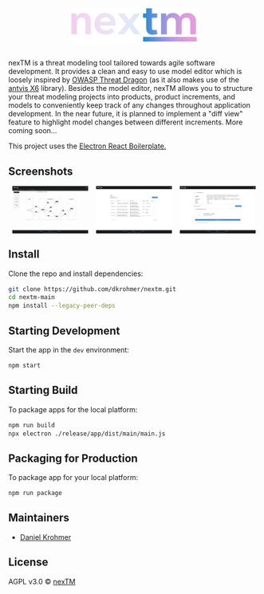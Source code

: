 <div style="text-align: center;">
  <img src="assets/logo.svg" width="50%" />
</div>

<br>

<p>
nexTM is a threat modeling tool tailored towards agile software development. It provides a clean and easy to use model editor which is loosely inspired by <a href="https://github.com/OWASP/threat-dragon">OWASP Threat Dragon</a> (as it also makes use of the <a href="https://github.com/antvis/X6">antvis X6</a> library). Besides the model editor, nexTM allows you to structure your threat modeling projects into products, product increments, and models to conveniently keep track of any changes  throughout application development. In the near future, it is planned to implement a "diff view" feature to highlight model changes between different increments. More coming soon...

This project uses the <a href="https://github.com/electron-react-boilerplate/electron-react-boilerplate">Electron React Boilerplate.</a>
</p>

## Screenshots
<div style="display: flex; justify-content: space-around;">
  <img src="screenshots/nextm_model-editor.png" width="30%" />
  <img src="screenshots/nextm_products-view.png" width="30%" />
  <img src="screenshots/nextm_increments-view.png" width="30%" />

</div>

## Install

Clone the repo and install dependencies:

```bash
git clone https://github.com/dkrohmer/nextm.git
cd nextm-main
npm install --legacy-peer-deps
```

## Starting Development
Start the app in the `dev` environment:

```bash
npm start
```

## Starting Build

To package apps for the local platform:

```bash
npm run build
npx electron ./release/app/dist/main/main.js
```

## Packaging for Production

To package app for your local platform:

```bash
npm run package
```

## Maintainers
- [Daniel Krohmer](https://github.com/dkrohmer)

## License
AGPL v3.0 © [nexTM](https://github.com/dkrohmer/nextm)